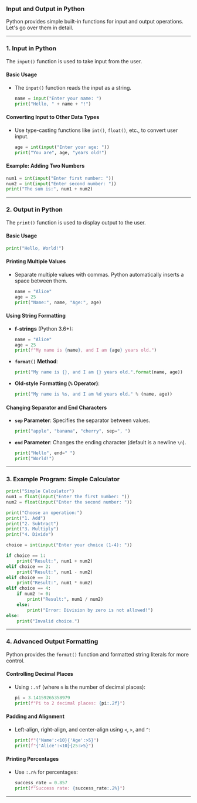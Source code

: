 ### **Input and Output in Python**
Python provides simple built-in functions for input and output operations. Let's go over them in detail.

---

### **1. Input in Python**
The `input()` function is used to take input from the user.

#### **Basic Usage**
- The `input()` function reads the input as a string.
  ```python
  name = input("Enter your name: ")
  print("Hello, " + name + "!")
  ```

#### **Converting Input to Other Data Types**
- Use type-casting functions like `int()`, `float()`, etc., to convert user input.
  ```python
  age = int(input("Enter your age: "))
  print("You are", age, "years old!")
  ```

#### **Example: Adding Two Numbers**
```python
num1 = int(input("Enter first number: "))
num2 = int(input("Enter second number: "))
print("The sum is:", num1 + num2)
```

---

### **2. Output in Python**
The `print()` function is used to display output to the user.

#### **Basic Usage**
```python
print("Hello, World!")
```

#### **Printing Multiple Values**
- Separate multiple values with commas. Python automatically inserts a space between them.
  ```python
  name = "Alice"
  age = 25
  print("Name:", name, "Age:", age)
  ```

#### **Using String Formatting**
- **f-strings** (Python 3.6+):
  ```python
  name = "Alice"
  age = 25
  print(f"My name is {name}, and I am {age} years old.")
  ```

- **`format()` Method**:
  ```python
  print("My name is {}, and I am {} years old.".format(name, age))
  ```

- **Old-style Formatting (`%` Operator)**:
  ```python
  print("My name is %s, and I am %d years old." % (name, age))
  ```

#### **Changing Separator and End Characters**
- **`sep` Parameter**: Specifies the separator between values.
  ```python
  print("apple", "banana", "cherry", sep=", ")
  ```

- **`end` Parameter**: Changes the ending character (default is a newline `\n`).
  ```python
  print("Hello", end=" ")
  print("World!")
  ```

---

### **3. Example Program: Simple Calculator**
```python
print("Simple Calculator")
num1 = float(input("Enter the first number: "))
num2 = float(input("Enter the second number: "))

print("Choose an operation:")
print("1. Add")
print("2. Subtract")
print("3. Multiply")
print("4. Divide")

choice = int(input("Enter your choice (1-4): "))

if choice == 1:
    print("Result:", num1 + num2)
elif choice == 2:
    print("Result:", num1 - num2)
elif choice == 3:
    print("Result:", num1 * num2)
elif choice == 4:
    if num2 != 0:
        print("Result:", num1 / num2)
    else:
        print("Error: Division by zero is not allowed!")
else:
    print("Invalid choice.")
```

---

### **4. Advanced Output Formatting**
Python provides the `format()` function and formatted string literals for more control.

#### **Controlling Decimal Places**
- Using `:.nf` (where `n` is the number of decimal places):
  ```python
  pi = 3.14159265358979
  print(f"Pi to 2 decimal places: {pi:.2f}")
  ```

#### **Padding and Alignment**
- Left-align, right-align, and center-align using `<`, `>`, and `^`:
  ```python
  print(f"{'Name':<10}{'Age':>5}")
  print(f"{'Alice':<10}{25:>5}")
  ```

#### **Printing Percentages**
- Use `:.n%` for percentages:
  ```python
  success_rate = 0.857
  print(f"Success rate: {success_rate:.2%}")
  ```

---
